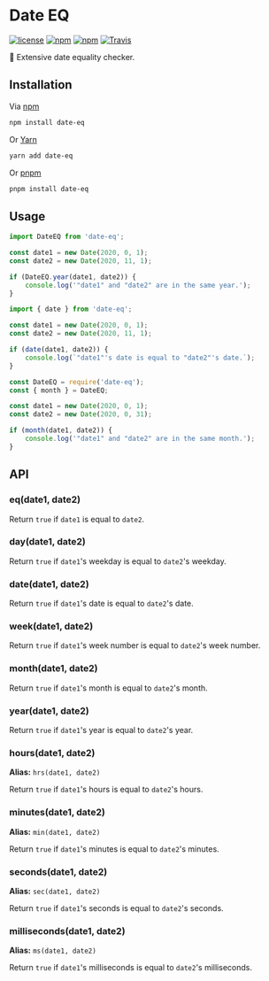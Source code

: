 # Date EQ
[![license](https://img.shields.io/github/license/gluons/date-eq.svg?style=flat-square)](https://github.com/gluons/date-eq/blob/master/LICENSE)
[![npm](https://img.shields.io/npm/v/date-eq.svg?style=flat-square)](https://www.npmjs.com/package/date-eq)
[![npm](https://img.shields.io/npm/dt/date-eq.svg?style=flat-square)](https://www.npmjs.com/package/date-eq)
[![Travis](https://img.shields.io/travis/gluons/date-eq.svg?style=flat-square)](https://travis-ci.org/gluons/date-eq)

📆 Extensive date equality checker.

## Installation

Via [npm](https://www.npmjs.com/)
```bash
npm install date-eq
```

Or [Yarn](https://yarnpkg.com/)
```bash
yarn add date-eq
```

Or [pnpm](https://pnpm.js.org/)
```bash
pnpm install date-eq
```

## Usage

```js
import DateEQ from 'date-eq';

const date1 = new Date(2020, 0, 1);
const date2 = new Date(2020, 11, 1);

if (DateEQ.year(date1, date2)) {
	console.log('"date1" and "date2" are in the same year.');
}
```

```js
import { date } from 'date-eq';

const date1 = new Date(2020, 0, 1);
const date2 = new Date(2020, 11, 1);

if (date(date1, date2)) {
	console.log(`"date1"'s date is equal to "date2"'s date.`);
}
```

```js
const DateEQ = require('date-eq');
const { month } = DateEQ;

const date1 = new Date(2020, 0, 1);
const date2 = new Date(2020, 0, 31);

if (month(date1, date2)) {
	console.log('"date1" and "date2" are in the same month.');
}
```

## API

### eq(date1, date2)

Return `true` if `date1` is equal to `date2`.

### day(date1, date2)

Return `true` if `date1`'s weekday is equal to `date2`'s weekday.

### date(date1, date2)

Return `true` if `date1`'s date is equal to `date2`'s date.

### week(date1, date2)

Return `true` if `date1`'s week number is equal to `date2`'s week number.

### month(date1, date2)

Return `true` if `date1`'s month is equal to `date2`'s month.

### year(date1, date2)

Return `true` if `date1`'s year is equal to `date2`'s year.

### hours(date1, date2)
**Alias:** `hrs(date1, date2)`

Return `true` if `date1`'s hours is equal to `date2`'s hours.

### minutes(date1, date2)
**Alias:** `min(date1, date2)`

Return `true` if `date1`'s minutes is equal to `date2`'s minutes.

### seconds(date1, date2)
**Alias:** `sec(date1, date2)`

Return `true` if `date1`'s seconds is equal to `date2`'s seconds.

### milliseconds(date1, date2)
**Alias:** `ms(date1, date2)`

Return `true` if `date1`'s milliseconds is equal to `date2`'s milliseconds.


